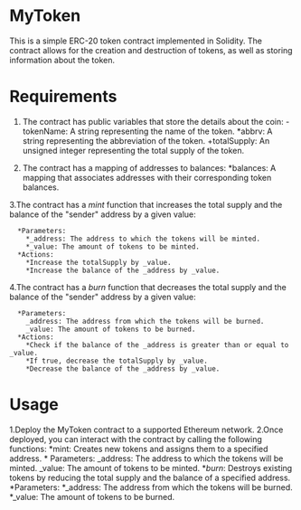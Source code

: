 #  MyToken
This is a simple ERC-20 token contract implemented in Solidity. The contract allows for the creation and destruction of tokens, as well as storing information about the token.

# Requirements
1. The contract has public variables that store the details about the coin:
      -tokenName: A string representing the name of the token.
      *abbrv: A string representing the abbreviation of the token.
      +totalSupply: An unsigned integer representing the total supply of the token.
   
3. The contract has a mapping of addresses to balances:
      *balances: A mapping that associates addresses with their corresponding token balances.
   
3.The contract has a _mint_ function that increases the total supply and the balance of the "sender" address by a given value:

      *Parameters:
        *_address: The address to which the tokens will be minted.
        *_value: The amount of tokens to be minted.
      *Actions:
        *Increase the totalSupply by _value.
        *Increase the balance of the _address by _value.
        
4.The contract has a _burn_ function that decreases the total supply and the balance of the "sender" address by a given value:

      *Parameters:
        _address: The address from which the tokens will be burned.
        _value: The amount of tokens to be burned.
      *Actions:
        *Check if the balance of the _address is greater than or equal to _value.
        *If true, decrease the totalSupply by _value.
        *Decrease the balance of the _address by _value.
# Usage
1.Deploy the MyToken contract to a supported Ethereum network.
2.Once deployed, you can interact with the contract by calling the following functions:
      *mint: Creates new tokens and assigns them to a specified address.
        * Parameters:
          _address: The address to which the tokens will be minted.
          _value: The amount of tokens to be minted.
      *_burn_: Destroys existing tokens by reducing the total supply and the balance of a specified address.
   *Parameters:
     *_address: The address from which the tokens will be burned.
     *_value: The amount of tokens to be burned.
